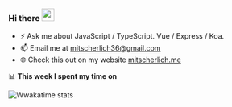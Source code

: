 ### Hi there <img src="https://media.giphy.com/media/hvRJCLFzcasrR4ia7z/giphy.gif" width="25px" />

- ⚡ Ask me about JavaScript / TypeScript. Vue / Express / Koa.
- 📫 Email me at [mitscherlich36@gmail.com](mailto:mitscherlich36@gmail.com)
- 🌐 Check this out on my website [mitscherlich.me](https://mitscherlich.me)

📊 **This week I spent my time on**

![Wwakatime stats](https://github-readme-stats-taupe-two.vercel.app/api/wakatime?username=Mitscherlich&hide_title=true&hide_border=true&langs_count=5)
